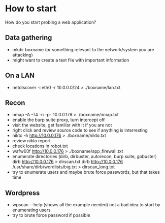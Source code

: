 # How to start
How do you start probing a web application?

## Data gathering
- mkdir boxname (or something relevant to the network/system you are attacking)
- might want to create a text file with important information

## On a LAN
- netdiscover -i eth0 -r 10.0.0.0/24 > ./boxname/lan.txt

## Recon
- nmap -A -T4 -n -p- 10.0.0.176 > ./boxname/nmap.txt
- enable the burp suite proxy, turn intercept off
- visit the website, get familiar with it if you are not
- right click and review source code to see if anything is interresting
- nikto -h http://10.0.0.176 > ./boxname/nikto.txt
- review nikto report
- check locations in robot.txt
- wafw00f http://10.0.0.176 > ./boxname/app_firewall.txt
- enumerate directories (dirb, dirbuster, autorecon, burp suite, gobuster)
    dirb http://10.0.0.176 > dirscan.txt
    dirb http://10.0.0.176 /usr/share/dirb/wordlists/big.txt > dirscan_long.txt
- try to enumerate users and maybe brute force passwords, but that takes time

## Wordpress
- wpscan --help (shows all the example needed)
  not a bad idea to start by enumerating users
- try to brute force password if possible 
